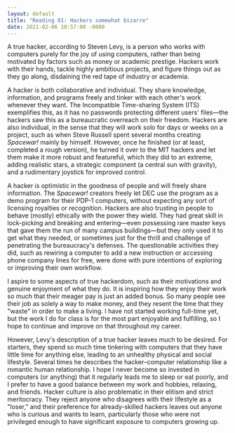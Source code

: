 ```yaml
--- 
layout: default
title: "Reading 01: Hackers somewhat bizarre"
date: 2021-02-06 10:57:00 -0000
--- 
```


A true hacker, according to Steven Levy, is a person who works with computers purely for the joy of using computers, rather than being motivated by factors such as money or academic prestige. Hackers work with their hands, tackle highly ambitious projects, and figure things out as they go along, disdaining the red tape of industry or academia.

A hacker is both collaborative and individual. They share knowledge, information, and programs freely and tinker with each other's work whenever they want. The Incompatible Time-sharing System (ITS) exemplifies this, as it has no passwords protecting different users' files&mdash;the hackers saw this as a bureaucratic overreach on their freedom. Hackers are also individual, in the sense that they will work solo for days or weeks on a project, such as when Steve Russell spent several months creating *Spacewar!* mainly by himself. However, once he finished (or at least, completed a rough version), he turned it over to the MIT hackers and let them make it more robust and featureful, which they did to an extreme, adding realistic stars, a strategic component (a central sun with gravity), and a rudimentary joystick for improved control.

A hacker is optimistic in the goodness of people and will freely share information. The *Spacewar!* creators freely let DEC use the program as a demo program for their PDP-1 computers, without expecting any sort of licensing royalties or recognition. Hackers are also trusting in people to behave (mostly) ethically with the power they wield. They had great skill in lock-picking and breaking and entering&mdash;even possessing rare master keys that gave them the run of many campus buildings&mdash;but they only used it to get what they needed, or sometimes just for the thrill and challenge of penetrating the bureaucracy's defenses. The questionable activities they did, such as rewiring a computer to add a new instruction or accessing phone company lines for free, were done with pure intentions of exploring or improving their own workflow.

I aspire to some aspects of true hackerdom, such as their motivations and genuine enjoyment of what they do. It is inspiring how they enjoy their work so much that their meager pay is just an added bonus. So many people see their job as solely a way to make money, and they resent the time that they "waste" in order to make a living. I have not started working full-time yet, but the work I do for class is for the most part enjoyable and fulfilling, so I hope to continue and improve on that throughout my career.

However, Levy's description of a true hacker leaves much to be desired. For starters, they spend so much time tinkering with computers that they have little time for anything else, leading to an unhealthy physical and social lifestyle. Several times he describes the hacker&ndash;computer relationship like a romantic human relationship. I hope I never become so invested in computers (or anything) that it regularly leads me to sleep or eat poorly, and I prefer to have a good balance between my work and hobbies, relaxing, and friends. Hacker culture is also problematic in their elitism and strict meritocracy. They reject anyone who disagrees with their lifestyle as a "loser," and their preference for already-skilled hackers leaves out anyone who is curious and wants to learn, particularly those who were not privileged enough to have significant exposure to computers growing up.
